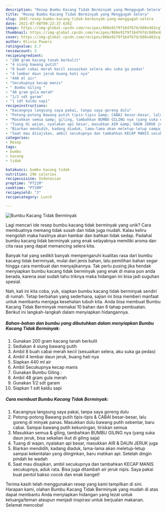 ```yaml
---
description: "Resep Bumbu Kacang Tidak Berminyak yang Menggugah Selera"
title: "Resep Bumbu Kacang Tidak Berminyak yang Menggugah Selera"
slug: 1045-resep-bumbu-kacang-tidak-berminyak-yang-menggugah-selera
date: 2021-07-08T09:23:37.636Z
image: https://img-global.cpcdn.com/recipes/866e91f9f164f67d/680x482cq70/bumbu-kacang-tidak-berminyak-foto-resep-utama.jpg
thumbnail: https://img-global.cpcdn.com/recipes/866e91f9f164f67d/680x482cq70/bumbu-kacang-tidak-berminyak-foto-resep-utama.jpg
cover: https://img-global.cpcdn.com/recipes/866e91f9f164f67d/680x482cq70/bumbu-kacang-tidak-berminyak-foto-resep-utama.jpg
author: Olivia Powers
ratingvalue: 3.7
reviewcount: 3
recipeingredient:
- "200 gram kacang tanah berkulit"
- "4 siung bawang putih"
- "8 buah cabai merah kecil sesuaikan selera aku suka ga pedas"
- "4 lembar daun jeruk buang hati nya"
- "440 ml air"
- "Secukupnya kecap manis"
- " Bumbu Giling "
- "48 gram gula merah"
- "1/2 sdt garam"
- "1 sdt kaldu sapi"
recipeinstructions:
- "Kacangnya langsung saya pakai, tanpa saya goreng dulu"
- "Potong-potong Bawang putih tipis-tipis &amp; CABAI besar-besar, lalu goreng di minyak panas. Masukkan dulu bawang putih sebentar, baru cabai. Sampai bawang putih kekuningan, tiriskan semua"
- "Masukkan semua &amp; giling, tambahkan BUMBU GILING nya (yang suka daun jeruk, bisa sekalian ikut di giling saja)"
- "Tuang di wajan, nyalakan api besar, masukkan AIR &amp; DAUN JERUK juga"
- "Biarkan mendidih, kadang diaduk, lama-lama akan meletup-letup sampai kekentalan yang diinginkan, baru matikan api. Setelah dingin pindah ke wadah"
- "Saat mau disajikan, ambil secukupnya dan tambahkan KECAP MANIS secukupnya, aduk rata. Bisa juga ditambah air jeruk nipis. Saya pakai buat pentol bakso cocok dan enak banget!"
categories:
- Resep
tags:
- bumbu
- kacang
- tidak

katakunci: bumbu kacang tidak 
nutrition: 296 calories
recipecuisine: Indonesian
preptime: "PT21M"
cooktime: "PT39M"
recipeyield: "3"
recipecategory: Lunch

---
```



![Bumbu Kacang Tidak Berminyak](https://img-global.cpcdn.com/recipes/866e91f9f164f67d/680x482cq70/bumbu-kacang-tidak-berminyak-foto-resep-utama.jpg)

Lagi mencari ide resep bumbu kacang tidak berminyak yang unik? Cara membuatnya memang tidak susah dan tidak juga mudah. Kalau keliru mengolah maka hasilnya akan hambar dan bahkan tidak sedap. Padahal bumbu kacang tidak berminyak yang enak selayaknya memiliki aroma dan cita rasa yang dapat memancing selera kita.



Banyak hal yang sedikit banyak mempengaruhi kualitas rasa dari bumbu kacang tidak berminyak, mulai dari jenis bahan, lalu pemilihan bahan segar hingga cara membuat dan menyajikannya. Tak perlu pusing jika hendak menyiapkan bumbu kacang tidak berminyak yang enak di mana pun anda berada, karena asal sudah tahu triknya maka hidangan ini bisa jadi suguhan spesial.


Nah, kali ini kita coba, yuk, siapkan bumbu kacang tidak berminyak sendiri di rumah. Tetap berbahan yang sederhana, sajian ini bisa memberi manfaat untuk membantu menjaga kesehatan tubuh kita. Anda bisa membuat Bumbu Kacang Tidak Berminyak memakai 10 bahan dan 6 tahap pembuatan. Berikut ini langkah-langkah dalam menyiapkan hidangannya.

<!--inarticleads1-->

##### Bahan-bahan dan bumbu yang dibutuhkan dalam menyiapkan Bumbu Kacang Tidak Berminyak:

1. Gunakan 200 gram kacang tanah berkulit
1. Sediakan 4 siung bawang putih
1. Ambil 8 buah cabai merah kecil (sesuaikan selera, aku suka ga pedas)
1. Ambil 4 lembar daun jeruk, buang hati nya
1. Siapkan 440 ml air
1. Ambil Secukupnya kecap manis
1. Gunakan  Bumbu Giling :
1. Ambil 48 gram gula merah
1. Gunakan 1/2 sdt garam
1. Siapkan 1 sdt kaldu sapi




<!--inarticleads2-->

##### Cara membuat Bumbu Kacang Tidak Berminyak:

1. Kacangnya langsung saya pakai, tanpa saya goreng dulu
1. Potong-potong Bawang putih tipis-tipis &amp; CABAI besar-besar, lalu goreng di minyak panas. Masukkan dulu bawang putih sebentar, baru cabai. Sampai bawang putih kekuningan, tiriskan semua
1. Masukkan semua &amp; giling, tambahkan BUMBU GILING nya (yang suka daun jeruk, bisa sekalian ikut di giling saja)
1. Tuang di wajan, nyalakan api besar, masukkan AIR &amp; DAUN JERUK juga
1. Biarkan mendidih, kadang diaduk, lama-lama akan meletup-letup sampai kekentalan yang diinginkan, baru matikan api. Setelah dingin pindah ke wadah
1. Saat mau disajikan, ambil secukupnya dan tambahkan KECAP MANIS secukupnya, aduk rata. Bisa juga ditambah air jeruk nipis. Saya pakai buat pentol bakso cocok dan enak banget!




Terima kasih telah menggunakan resep yang kami tampilkan di sini. Harapan kami, olahan Bumbu Kacang Tidak Berminyak yang mudah di atas dapat membantu Anda menyiapkan hidangan yang lezat untuk keluarga/teman ataupun menjadi inspirasi untuk berjualan makanan. Selamat mencoba!
